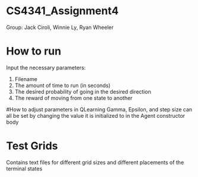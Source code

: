 # CS4341_Assignment4
Group: Jack Ciroli, Winnie Ly, Ryan Wheeler

# How to run
Input the necessary parameters:
1. Filename
2. The amount of time to run (in seconds)
3. The desired probability of going in the desired direction
4. The reward of moving from one state to another

#How to adjust parameters in QLearning
Gamma, Epsilon, and step size can all be set by changing the value it is initialized to in the Agent constructor body

# Test Grids
Contains text files for different grid sizes and different placements of the terminal states